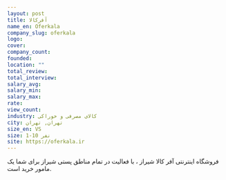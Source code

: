 ```yaml
---
layout: post
title: آفرکالا
name_en: Oferkala
company_slug: oferkala
logo: 
cover: 
company_count:
founded:
location: ""
total_review: 
total_interview: 
salary_avg: 
salary_min: 
salary_max: 
rate: 
view_count: 
industry: کالای مصرفی و خوراکی
city: تهران, تهران
size_en: VS
size: 1-10 نفر
site: https://oferkala.ir
---
```


فروشگاه اینترنتی آفر کالا شیراز ، با فعالیت در تمام مناطق پستی شیراز برای شما یک مامور خرید است.

